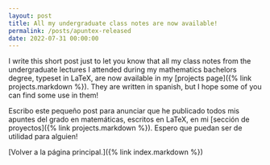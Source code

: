 ```yaml
---
layout: post
title: All my undergraduate class notes are now available!
permalink: /posts/apuntex-released
date: 2022-07-31 00:00:00
---
```


I write this short post just to let you know that all my class notes from the undergraduate lectures I attended during my mathematics bachelors degree, typeset in LaTeX, are now available in my [projects page]({% link projects.markdown %}). They are written in spanish, but I hope some of you can find some use in them!

Escribo este pequeño post para anunciar que he publicado todos mis apuntes del grado en matemáticas, escritos en LaTeX, en mi [sección de proyectos]({% link projects.markdown %}). Espero que puedan ser de utilidad para alguien!

[Volver a la página principal.]({% link index.markdown %})


